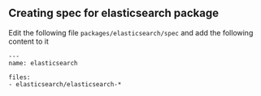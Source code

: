 ## Creating spec for elasticsearch package


Edit the following file `packages/elasticsearch/spec` and add the following content to it

```
---
name: elasticsearch

files:
- elasticsearch/elasticsearch-*
```
